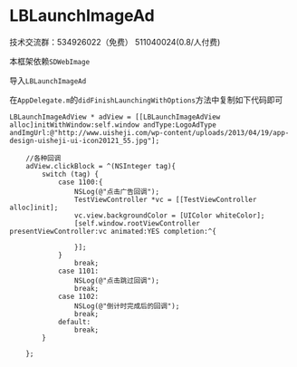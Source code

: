 # LBLaunchImageAd

技术交流群：534926022（免费） 511040024(0.8/人付费)

本框架依赖`SDWebImage`

导入`LBLaunchImageAd`

在`AppDelegate.m`的`didFinishLaunchingWithOptions`方法中复制如下代码即可

```
LBLaunchImageAdView * adView = [[LBLaunchImageAdView alloc]initWithWindow:self.window andType:LogoAdType andImgUrl:@"http://www.uisheji.com/wp-content/uploads/2013/04/19/app-design-uisheji-ui-icon20121_55.jpg"];
    
    //各种回调
    adView.clickBlock = ^(NSInteger tag){
        switch (tag) {
            case 1100:{
                NSLog(@"点击广告回调");
                TestViewController *vc = [[TestViewController alloc]init];
                vc.view.backgroundColor = [UIColor whiteColor];
                [self.window.rootViewController presentViewController:vc animated:YES completion:^{
                    
                }];
            }
                break;
            case 1101:
                NSLog(@"点击跳过回调");
                break;
            case 1102:
                NSLog(@"倒计时完成后的回调");
                break;
            default:
                break;
        }
       
    };



```
